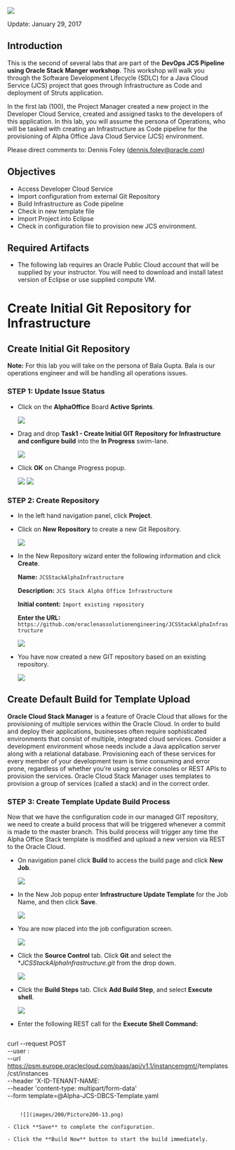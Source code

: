 ![](images/200/Picture200-title.png)  

Update: January 29, 2017

## Introduction

This is the second of several labs that are part of the **DevOps JCS Pipeline using Oracle Stack Manger workshop**. This workshop will walk you through the Software Development Lifecycle (SDLC) for a Java Cloud Service (JCS) project that goes through Infrastructure as Code and deployment of Struts application.

In the first lab (100), the Project Manager created a new project in the Developer Cloud Service, created and assigned tasks to the developers of this application. In this lab, you will assume the persona of Operations, who will be tasked with creating an Infrastructure as Code pipeline for the provisioning of Alpha Office Java Cloud Service (JCS) environment.


Please direct comments to: Dennis Foley (dennis.foley@oracle.com)

## Objectives
- Access Developer Cloud Service
- Import configuration from external Git Repository
- Build Infrastructure as Code pipeline
- Check in new template file
- Import Project into Eclipse
- Check in configuration file to provision new JCS environment.

## Required Artifacts
- The following lab requires an Oracle Public Cloud account that will be supplied by your instructor. You will need to download and install latest version of Eclipse or use supplied compute VM.


# Create Initial Git Repository for Infrastructure

## Create Initial Git Repository

**Note:** For this lab you will take on the persona of Bala Gupta. Bala is our operations engineer and will be handling all operations issues.

### **STEP 1:** Update Issue Status
- Click on the **AlphaOffice** Board **Active Sprints**.

    ![](images/200/Picture200-1.png)

- Drag and drop **Task1 - Create Initial GIT Repository for Infrastructure and configure build** into the **In Progress** swim-lane.  

    ![](images/200/Picture200-2.png)

- Click **OK** on Change Progress popup.

    ![](images/200/Picture200-3.png)
    ![](images/200/Picture200-4.png)

### **STEP 2:** Create Repository
- In the left hand navigation panel, click **Project**.

- Click on **New Repository** to create a new Git Repository.

    ![](images/200/Picture200-5.png)

- In the New Repository wizard enter the following information and click **Create**.

    **Name:** `JCSStackAlphaInfrastructure`

    **Description:** `JCS Stack Alpha Office Infrastructure`

    **Initial content:** `Import existing repository`

    **Enter the URL:** `https://github.com/oraclenassolutionengineering/JCSStackAlphaInfrastructure`

    ![](images/200/Picture200-6.png)

- You have now created a new GIT repository based on an existing repository.

    ![](images/200/Picture200-7.png)

## Create Default Build for Template Upload

**Oracle Cloud Stack Manager** is a feature of Oracle Cloud that allows for the provisioning of multiple services within the Oracle Cloud. In order to build and deploy their applications, businesses often require sophisticated environments that consist of multiple, integrated cloud services. Consider a development environment whose needs include a Java application server along with a relational database. Provisioning each of these services for every member of your development team is time consuming and error prone, regardless of whether you’re using service consoles or REST APIs to provision the services. Oracle Cloud Stack Manager uses templates to provision a group of services (called a stack) and in the correct order.

### **STEP 3:** Create Template Update Build Process

Now that we have the configuration code in our managed GIT repository, we need to create a build process that will be triggered whenever a commit is made to the master branch. This build process will trigger any time the Alpha Office Stack template is modified and upload a new version via REST to the Oracle Cloud.

- On navigation panel click **Build** to access the build page and click **New Job**.

    ![](images/200/Picture200-8.png)

- In the New Job popup enter **Infrastructure Update Template** for the Job Name, and then click **Save**.

    ![](images/200/Picture200-9.png)

- You are now placed into the job configuration screen.        

    ![](images/200/Picture200-10.png)

- Click the **Source Control** tab. Click **Git** and select the **JCSStackAlphaInfrastructure.git* from the drop down.

    ![](images/200/Picture200-11.png)

- Click the **Build Steps** tab. Click **Add Build Step**, and select **Execute shell**.

    ![](images/200/Picture200-12.png)

- Enter the following REST call for the **Execute Shell Command:**

    ```
curl --request POST \
  --user <opc username>:<opc password> \
  --url https://psm.europe.oraclecloud.com/paas/api/v1.1/instancemgmt/<OPC Identity Domain>/templates/cst/instances \
  --header 'X-ID-TENANT-NAME: <OPC Identity Domain> \
  --header 'content-type: multipart/form-data' \
  --form template=@Alpha-JCS-DBCS-Template.yaml
```

    ![](images/200/Picture200-13.png)

- Click **Save** to complete the configuration.

- Click the **Build Now** button to start the build immediately.
